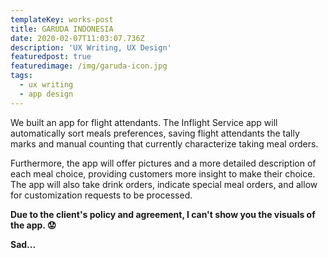 ```yaml
---
templateKey: works-post
title: GARUDA INDONESIA
date: 2020-02-07T11:03:07.736Z
description: 'UX Writing, UX Design'
featuredpost: true
featuredimage: /img/garuda-icon.jpg
tags:
  - ux writing
  - app design
---
```

We built an app for flight attendants. The Inflight Service app will automatically sort meals preferences, saving flight attendants the tally marks and manual counting that currently characterize taking meal orders.

Furthermore, the app will offer pictures and a more detailed description of each meal choice, providing customers more insight to make their choice. The app will also take drink orders, indicate special meal orders, and allow for customization requests to be processed.



**Due to the client's policy and agreement, I can't show you the visuals of the app. 😟** 

**Sad...**
